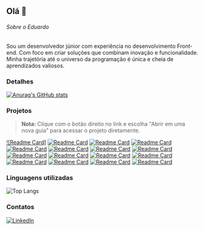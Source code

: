 ## Olá 👋

###### Sobre o Eduardo
Sou um desenvolvedor júnior com experiência no desenvolvimento Front-end. Com foco em criar soluções que combinam inovação e funcionalidade. Minha trajetória até o universo da programação é única e cheia de aprendizados valiosos.

### Detalhes

[![Anurag's GitHub stats](https://github-readme-stats.vercel.app/api?username=EduardoSa23&show_icons=true&theme=dark)](https://github.com/anuraghazra/github-readme-stats)


### Projetos
> **Nota:** Clique com o botão direito no link e escolha "Abrir em uma nova guia" para acessar o projeto diretamente.

[![Readme Card]](https://ncwbrasil.com.br)
[![Readme Card](https://github-readme-stats.vercel.app/api/pin/?username=EduardoSa23&repo=minhas-tarefas&theme=dark)](https://minhas-tarefas-black-one.vercel.app/)
[![Readme Card](https://github-readme-stats.vercel.app/api/pin/?username=EduardoSa23&repo=ebac_sports&theme=dark)](https://ebac-sports-chi-cyan.vercel.app/)
[![Readme Card](https://github-readme-stats.vercel.app/api/pin/?username=EduardoSa23&repo=portf-lio&theme=dark)](https://portf-lio-wi84.vercel.app/)
[![Readme Card](https://github-readme-stats.vercel.app/api/pin/?username=EduardoSa23&repo=base_exercicio_css_in_js&theme=dark)](https://base-exercicio-css-in-js-hazel.vercel.app/)
[![Readme Card](https://github-readme-stats.vercel.app/api/pin/?username=EduardoSa23&repo=calculo_imc&theme=dark)](https://calculo-imc-one-bay.vercel.app/)
[![Readme Card](https://github-readme-stats.vercel.app/api/pin/?username=EduardoSa23&repo=github_perfil&theme=dark)](https://github-perfil-xi-lake.vercel.app/)
[![Readme Card](https://github-readme-stats.vercel.app/api/pin/?username=EduardoSa23&repo=todo-vue&theme=dark)](https://todo-vue-mu-lac.vercel.app/)
[![Readme Card](https://github-readme-stats.vercel.app/api/pin/?username=EduardoSa23&repo=calculadora_vue&theme=dark)](https://calculadora-vue-inky.vercel.app/)
[![Readme Card](https://github-readme-stats.vercel.app/api/pin/?username=EduardoSa23&repo=evento_aniversario&theme=dark)](https://evento-aniversario-s5t1.vercel.app/)
[![Readme Card](https://github-readme-stats.vercel.app/api/pin/?username=EduardoSa23&repo=sorteador_grunt&theme=dark)](https://sorteador-grunt-eduardo.vercel.app/)
[![Readme Card](https://github-readme-stats.vercel.app/api/pin/?username=EduardoSa23&repo=clone_disneyplus&theme=dark)](https://clone-disneyplus-gamma-tawny.vercel.app/)
[![Readme Card](https://github-readme-stats.vercel.app/api/pin/?username=EduardoSa23&repo=pagina_filme&theme=dark)](https://pagina-filme-phi.vercel.app/)
[![Readme Card](https://github-readme-stats.vercel.app/api/pin/?username=EduardoSa23&repo=loja-ternos&theme=dark)](https://loja-ternos.vercel.app/)
[![Readme Card](https://github-readme-stats.vercel.app/api/pin/?username=EduardoSa23&repo=restaurante_projeto3&theme=dark)](https://restaurante-ruby.vercel.app/)
[![Readme Card](https://github-readme-stats.vercel.app/api/pin/?username=EduardoSa23&repo=loja-tenis&theme=dark)](https://loja-tenis-ten.vercel.app/)

### Linguagens utilizadas

![Top Langs](https://github-readme-stats.vercel.app/api/top-langs/?username=EduardoSa23&layout=compact&langs_count=10)

### Contatos

[![LinkedIn](https://img.shields.io/badge/-Meu%20LinkedIn-0A66C2?style=for-the-badge&logo=linkedin&logoColor=white)](https://www.linkedin.com/in/sa-eduardo/)
